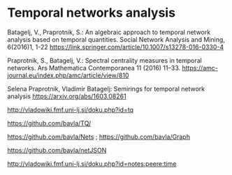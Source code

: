 # Temporal networks analysis

Batagelj, V., Praprotnik, S.: An algebraic approach to temporal network analysis based on temporal quantities. Social Network Analysis and Mining, 6(2016)1, 1-22 https://link.springer.com/article/10.1007/s13278-016-0330-4

Praprotnik, S., Batagelj, V.: Spectral centrality measures in temporal networks. Ars Mathematica Contemporanea 11 (2016) 11–33. https://amc-journal.eu/index.php/amc/article/view/810

Selena Praprotnik, Vladimir Batagelj: Semirings for temporal network analysis https://arxiv.org/abs/1603.08261

http://vladowiki.fmf.uni-lj.si/doku.php?id=tq

https://github.com/bavla/TQ/

https://github.com/bavla/Nets ; https://github.com/bavla/Graph

https://github.com/bavla/netJSON

http://vladowiki.fmf.uni-lj.si/doku.php?id=notes:peere:time

